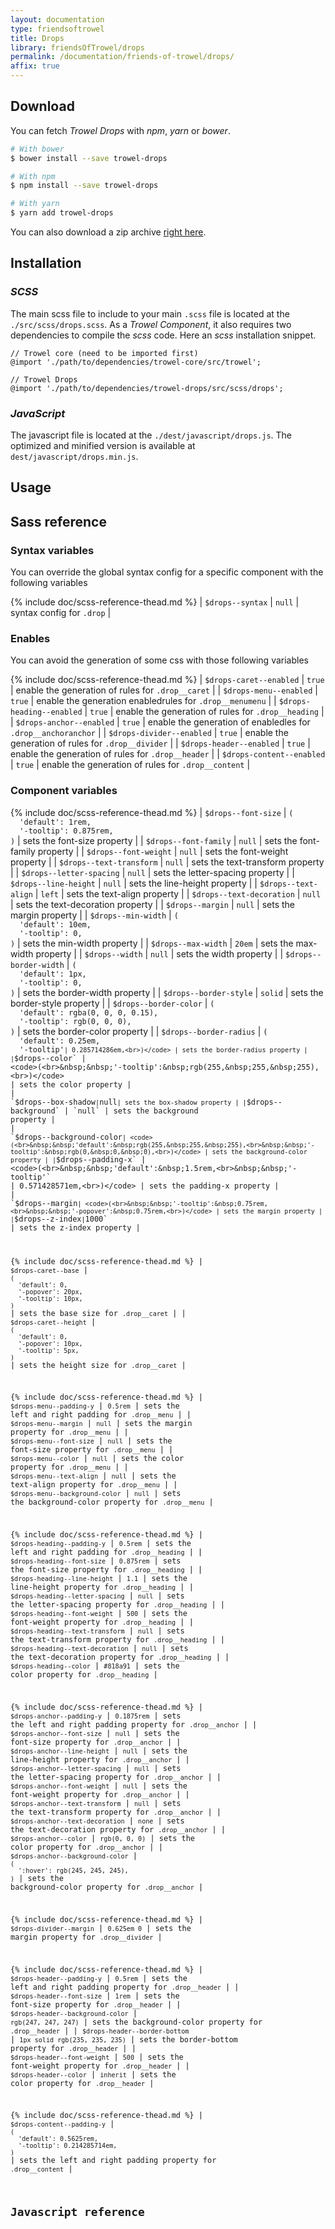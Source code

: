 ```yaml
---
layout: documentation
type: friendsoftrowel
title: Drops
library: friendsOfTrowel/drops
permalink: /documentation/friends-of-trowel/drops/
affix: true
---
```


## Download

You can fetch *Trowel Drops* with *npm*, *yarn* or *bower*.

```bash
# With bower
$ bower install --save trowel-drops

# With npm
$ npm install --save trowel-drops

# With yarn
$ yarn add trowel-drops
```

You can also download a zip archive [right here](https://github.com/FriendsOfTrowel/Drops/archive/master.zip).

## Installation

### *SCSS*
The main scss file to include to your main `.scss` file is located at the `./src/scss/drops.scss`. As a *Trowel Component*, it also requires two dependencies to compile the *scss* code. Here an *scss* installation snippet.

```
// Trowel core (need to be imported first)
@import './path/to/dependencies/trowel-core/src/trowel';

// Trowel Drops
@import './path/to/dependencies/trowel-drops/src/scss/drops';
```

### *JavaScript*
The javascript file is located at the `./dest/javascript/drops.js`. The optimized and minified version is available at `dest/javascript/drops.min.js`.

## Usage

## Sass reference

### Syntax variables

You can override the global syntax config for a specific component with the following variables

{% include doc/scss-reference-thead.md %}
| `$drops--syntax` | `null` | syntax config for `.drop` |

### Enables

You can avoid the generation of some css with those following variables

{% include doc/scss-reference-thead.md %}
| `$drops-caret--enabled` | `true` | enable the generation of rules for `.drop__caret` |
| `$drops-menu--enabled` | `true` | enable the generation enabledrules for `.drop__menumenu` |
| `$drops-heading--enabled` | `true` | enable the generation of rules for `.drop__heading` |
| `$drops-anchor--enabled` | `true` | enable the generation of enabledles for `.drop__anchoranchor` |
| `$drops-divider--enabled` | `true` | enable the generation of rules for `.drop__divider` |
| `$drops-header--enabled` | `true` | enable the generation of rules for `.drop__header` |
| `$drops-content--enabled` | `true` | enable the generation of rules for `.drop__content` |


### Component variables

{% include doc/scss-reference-thead.md %}
| `$drops--font-size` | <code>(<br>&nbsp;&nbsp;'default':&nbsp;1rem,<br>&nbsp;&nbsp;'-tooltip':&nbsp;0.875rem,<br>)</code> | sets the font-size property |
| `$drops--font-family` | `null` | sets the font-family property |
| `$drops--font-weight` | `null` | sets the font-weight property |
| `$drops--text-transform` | `null` | sets the text-transform property |
| `$drops--letter-spacing` | `null` | sets the letter-spacing property |
| `$drops--line-height` | `null` | sets the line-height property |
| `$drops--text-align` | `left` | sets the text-align property |
| `$drops--text-decoration` | `null` | sets the text-decoration property |
| `$drops--margin` | `null` | sets the margin property |
| `$drops--min-width` | <code>(<br>&nbsp;&nbsp;'default':&nbsp;10em,<br>&nbsp;&nbsp;'-tooltip':&nbsp;0,<br>)</code> | sets the min-width property |
| `$drops--max-width` | `20em` | sets the max-width property |
| `$drops--width` | `null` | sets the width property |
| `$drops--border-width` | <code>(<br>&nbsp;&nbsp;'default':&nbsp;1px,<br>&nbsp;&nbsp;'-tooltip':&nbsp;0,<br>)</code> | sets the border-width property |
| `$drops--border-style` | `solid` | sets the border-style property |
| `$drops--border-color` | <code>(<br>&nbsp;&nbsp;'default':&nbsp;rgba(0,&nbsp;0,&nbsp;0,&nbsp;0.15),<br>&nbsp;&nbsp;'-tooltip':&nbsp;rgb(0,&nbsp;0,&nbsp;0),<br>)</code> | sets the border-color property |
| `$drops--border-radius` | <code>(<br>&nbsp;&nbsp;'default':&nbsp;0.25em,<br>&nbsp;&nbsp;'-tooltip'` | 0.285714286em,<br>)</code> | sets the border-radius property |
| `$drops--color` | <code>(<br>&nbsp;&nbsp;'-tooltip':&nbsp;rgb(255,&nbsp;255,&nbsp;255),<br>)</code> | sets the color property |
| `$drops--box-shadow` | `null` | sets the box-shadow property |
| `$drops--background` | `null` | sets the background property |
| `$drops--background-color` | <code>(<br>&nbsp;&nbsp;'default':&nbsp;rgb(255,&nbsp;255,&nbsp;255),<br>&nbsp;&nbsp;'-tooltip':&nbsp;rgb(0,&nbsp;0,&nbsp;0),<br>)</code> | sets the background-color property |
| `$drops--padding-x` | <code>(<br>&nbsp;&nbsp;'default':&nbsp;1.5rem,<br>&nbsp;&nbsp;'-tooltip'` | 0.571428571em,<br>)</code> | sets the padding-x property |
| `$drops--margin` | <code>(<br>&nbsp;&nbsp;'-tooltip':&nbsp;0.75rem,<br>&nbsp;&nbsp;'-popover':&nbsp;0.75rem,<br>)</code> | sets the margin property |
| `$drops--z-index` | `1000` | sets the z-index property |

{% include doc/scss-reference-thead.md %}
| `$drops-caret--base` | <code>(<br>&nbsp;&nbsp;'default':&nbsp;0,<br>&nbsp;&nbsp;'-popover':&nbsp;20px,<br>&nbsp;&nbsp;'-tooltip':&nbsp;10px,<br>)</code> | sets the base size for `.drop__caret` |
| `$drops-caret--height` | <code>(<br>&nbsp;&nbsp;'default':&nbsp;0,<br>&nbsp;&nbsp;'-popover':&nbsp;10px,<br>&nbsp;&nbsp;'-tooltip':&nbsp;5px,<br>)</code> | sets the height size for `.drop__caret` |

{% include doc/scss-reference-thead.md %}
| `$drops-menu--padding-y` | `0.5rem` | sets the left and right padding for `.drop__menu` |
| `$drops-menu--margin` | `null` | sets the margin property for `.drop__menu` |
| `$drops-menu--font-size` | `null` | sets the font-size property for `.drop__menu` |
| `$drops-menu--color` | `null` | sets the color property for `.drop__menu` |
| `$drops-menu--text-align` | `null` | sets the text-align property for `.drop__menu` |
| `$drops-menu--background-color` | `null` | sets the background-color property for `.drop__menu` |

{% include doc/scss-reference-thead.md %}
| `$drops-heading--padding-y` | `0.5rem` | sets the left and right padding for `.drop__heading` |
| `$drops-heading--font-size` | `0.875rem` | sets the font-size property for `.drop__heading` |
| `$drops-heading--line-height` | `1.1` | sets the line-height property for `.drop__heading` |
| `$drops-heading--letter-spacing` | `null` | sets the letter-spacing property for `.drop__heading` |
| `$drops-heading--font-weight` | `500` | sets the font-weight property for `.drop__heading` |
| `$drops-heading--text-transform` | `null` | sets the text-transform property for `.drop__heading` |
| `$drops-heading--text-decoration` | `null` | sets the text-decoration property for `.drop__heading` |
| `$drops-heading--color` | `#818a91` | sets the color property for `.drop__heading` |

{% include doc/scss-reference-thead.md %}
| `$drops-anchor--padding-y` | `0.1875rem` | sets the left and right padding property for `.drop__anchor` |
| `$drops-anchor--font-size` | `null` | sets the font-size property for `.drop__anchor` |
| `$drops-anchor--line-height` | `null` | sets the line-height property for `.drop__anchor` |
| `$drops-anchor--letter-spacing` | `null` | sets the letter-spacing property for `.drop__anchor` |
| `$drops-anchor--font-weight` | `null` | sets the font-weight property for `.drop__anchor` |
| `$drops-anchor--text-transform` | `null` | sets the text-transform property for `.drop__anchor` |
| `$drops-anchor--text-decoration` | `none` | sets the text-decoration property for `.drop__anchor` |
| `$drops-anchor--color` | `rgb(0, 0, 0)` | sets the color property for `.drop__anchor` |
| `$drops-anchor--background-color` | <code>(<br>&nbsp;&nbsp;':hover':&nbsp;rgb(245,&nbsp;245,&nbsp;245),<br>)</code> | sets the background-color property for `.drop__anchor` |

{% include doc/scss-reference-thead.md %}
| `$drops-divider--margin` | `0.625em 0` | sets the margin property for `.drop__divider` |

{% include doc/scss-reference-thead.md %}
| `$drops-header--padding-y` | `0.5rem` | sets the left and right padding property for `.drop__header` |
| `$drops-header--font-size` | `1rem` | sets the font-size property for `.drop__header` |
| `$drops-header--background-color` | `rgb(247, 247, 247)` | sets the background-color property for `.drop__header` |
| `$drops-header--border-bottom` | `1px solid rgb(235, 235, 235)` | sets the border-bottom property for `.drop__header` |
| `$drops-header--font-weight` | `500` | sets the font-weight property for `.drop__header` |
| `$drops-header--color` | `inherit` | sets the color property for `.drop__header` |

{% include doc/scss-reference-thead.md %}
| `$drops-content--padding-y` | <code>(<br>&nbsp;&nbsp;'default':&nbsp;0.5625rem,<br>&nbsp;&nbsp;'-tooltip':&nbsp;0.214285714em,<br>)</code> | sets the left and right padding property for `.drop__content` |

## Javascript reference